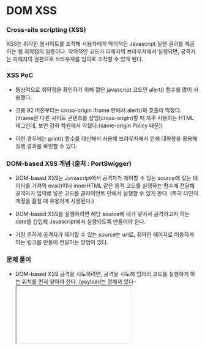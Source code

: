 # DOM XSS

### Cross-site scripting (XSS)

XSS는 취약한 웹사이트를 조작해 사용자에게 악의적인 Javascript 실행 결과를 제공하는 웹 취약점의 일종이다. 악의적인 코드가 피해자의 브라우저에서 실행되면, 공격자는 피해자의 권한으로 브라우저를 임의로 조작할 수 있게 된다. 

### XSS PoC

- 통상적으로 취약점을 확인하기 위해 짧은 javascript 코드인 alert() 함수를 많이 사용했다.

- 크롬 92 버전부터는 cross-origin iframe 안에서 alert()의 호출이 막혔다. (iframe은 다른 사이트 콘텐츠를 삽입(cross-origin)할 때 자주 사용하는 HTML 태그인데, 보안 강화 차원에서 막혔다.(same-origin Policy 때문))

- 이런 경우에는 print() 함수를 대신해서 사용해 브라우저에서 인쇄 대화창을 활용해 실행 결과를 확인할 수 있다. 


### DOM-based XSS 개념 (출처 : PortSwigger)

- DOM-based XSS는 Javascript에서 공격자가 제어할 수 있는 source에 있는 데이터를 가져와 eval()이나 innerHTML 같은 동적 코드를 실행하는 함수에 전달해 공격자가 임의로 넣은 코드를 클라이언트 단에서 실행할 수 있게 한다. (특히 타인의 계정을 훔칠 때 유용하게 사용된다.)
  
- DOM-based XSS를 실행하려면 해당 source에 내가 넣어서 공격하고자 하는 data를 삽입해 Javascript에서 실행되도록 만들어야 한다. 
  
- 가장 흔하게 공격자가 제어할 수 있는 source는 url로, 취약한 페이지로 이동하게 하는 링크를 만들어 전달하는 방법이 있다.


### 문제 풀이

- DOM-based XSS 공격을 시도하려면, 공격을 시도해 임의의 코드를 실행하게 하는 위치를 먼저 찾아야 한다. (payload는 정해져 있다- <iframe src="javascript:alert(`xss`)">)

- 첫 번째로 시도해 본 것은 localhost:3000/#/<iframe src="javascript:alert(`xss`)"> 와 같이 url에 공격 payload를 삽입하는 것이었다. (이는 url에 실행할 수 있는 payload를 삽입한 것이 아니라 단지 디렉토리 이동을 한 것에 불과함으로 실행하고자 하는 코드가 실행이 될 수 없다.)

<img width="2811" height="1469" alt="image" src="https://github.com/user-attachments/assets/d8ff1a93-4ecf-4bba-bd91-60a2e68a0aa4" />




- 검색창의 url을 살펴보면 *search? q=* 와 같이 url 파라미터 값을 전달해 검색을 진행하는 것을 알 수 있다. 검색 파라미터 값으로 공격자가 임의로 실행하고자 하는 payload를 삽입하면 해당 코드가 실행될 수 있음을 알 수 있다. 
(http://localhost:3000/#/search?q=%20%3Ciframe%20src%3D%22javascript:alert(%60xss%60)%22%3E)




### Mitigation Strategy


<p align="center">
  <img src="https://github.com/user-attachments/assets/28598f0c-1462-44e2-979d-6e8ad349875e" width="45%" style="margin-right:10px;"/>
  <img src="https://github.com/user-attachments/assets/6170b56b-21e0-4957-96ee-f7aca884fa3b" width="45%"/>
</p>


- 코드를 더 자세히 살펴보면 파라미터로 입력된 값이 sanitizer를 우회하는 것이 가능한 코드가 있는 것을 확인할 수 있다.

- 이를 오른쪽처럼 입력값이 sanitizer를 거쳐 필터링을 거친 다음에 입력되도록 수정하면 보안 조치를 할 수 있다. 
